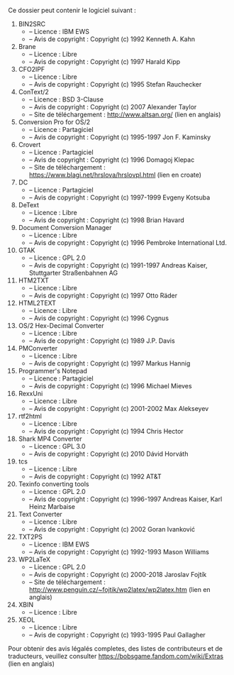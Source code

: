 ﻿Ce dossier peut contenir le logiciel suivant :

1. BIN2SRC
   - – Licence : IBM EWS
   - – Avis de copyright : Copyright (c) 1992 Kenneth A. Kahn
2. Brane
   - – Licence : Libre
   - – Avis de copyright : Copyright (c) 1997 Harald Kipp
3. CFO2IPF
   - – Licence : Libre
   - – Avis de copyright : Copyright (c) 1995 Stefan Rauchecker
4. ConText/2
   - – Licence : BSD 3-Clause
   - – Avis de copyright : Copyright (c) 2007 Alexander Taylor
   - – Site de téléchargement : http://www.altsan.org/ (lien en anglais)
5. Conversion Pro for OS/2
   - – Licence : Partagiciel
   - – Avis de copyright : Copyright (c) 1995-1997 Jon F. Kaminsky
6. Crovert
   - – Licence : Partagiciel
   - – Avis de copyright : Copyright (c) 1996 Domagoj Klepac
   - – Site de téléchargement : https://www.blagi.net/hrslova/hrslovpl.html (lien en croate)
7. DC
   - – Licence : Partagiciel
   - – Avis de copyright : Copyright (c) 1997-1999 Evgeny Kotsuba
8. DeText
   - – Licence : Libre
   - – Avis de copyright : Copyright (c) 1998 Brian Havard
9. Document Conversion Manager
   - – Licence : Libre
   - – Avis de copyright : Copyright (c) 1996 Pembroke International Ltd.
10. GTAK
    - – Licence : GPL 2.0
    - – Avis de copyright : Copyright (c) 1991-1997 Andreas Kaiser, Stuttgarter Straßenbahnen AG
11. HTM2TXT
    - – Licence : Libre
    - – Avis de copyright : Copyright (c) 1997 Otto Räder
12. HTML2TEXT
    - – Licence : Libre
    - – Avis de copyright : Copyright (c) 1996 Cygnus
13. OS/2 Hex-Decimal Converter
    - – Licence : Libre
    - – Avis de copyright : Copyright (c) 1989 J.P. Davis
14. PMConverter
    - – Licence : Libre
    - – Avis de copyright : Copyright (c) 1997 Markus Hannig
15. Programmer's Notepad
    - – Licence : Partagiciel
    - – Avis de copyright : Copyright (c) 1996 Michael Mieves
16. RexxUni
    - – Licence : Libre
    - – Avis de copyright : Copyright (c) 2001-2002 Max Alekseyev
17. rtf2html
    - – Licence : Libre
    - – Avis de copyright : Copyright (c) 1994 Chris Hector
18. Shark MP4 Converter
    - – Licence : GPL 3.0
    - – Avis de copyright : Copyright (c) 2010 Dávid Horváth
19. tcs
    - – Licence : Libre
    - – Avis de copyright : Copyright (c) 1992 AT&T
20. Texinfo converting tools
    - – Licence : GPL 2.0
    - – Avis de copyright : Copyright (c) 1996-1997 Andreas Kaiser, Karl Heinz Marbaise
21. Text Converter
    - – Licence : Libre
    - – Avis de copyright : Copyright (c) 2002 Goran Ivanković
22. TXT2PS
    - – Licence : IBM EWS
    - – Avis de copyright : Copyright (c) 1992-1993 Mason Williams
23. WP2LaTeX
    - – Licence : GPL 2.0
    - – Avis de copyright : Copyright (c) 2000-2018 Jaroslav Fojtík
    - – Site de téléchargement : http://www.penguin.cz/~fojtik/wp2latex/wp2latex.htm (lien en anglais)
24. XBIN
    - – Licence : Libre
25. XEOL
    - – Licence : Libre
    - – Avis de copyright : Copyright (c) 1993-1995 Paul Gallagher

Pour obtenir des avis légalés completes, des listes de contributeurs et de traducteurs, veuillez consulter https://bobsgame.fandom.com/wiki/Extras (lien en anglais)
